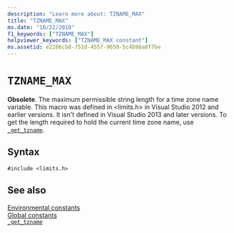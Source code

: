 ```yaml
---
description: "Learn more about: TZNAME_MAX"
title: "TZNAME_MAX"
ms.date: "10/22/2018"
f1_keywords: ["TZNAME_MAX"]
helpviewer_keywords: ["TZNAME_MAX constant"]
ms.assetid: e2286cb8-751d-4557-9650-5c4b98a8f7be
---
```

# `TZNAME_MAX`

**Obsolete**. The maximum permissible string length for a time zone name variable. This macro was defined in \<limits.h> in Visual Studio 2012 and earlier versions. It isn't defined in Visual Studio 2013 and later versions. To get the length required to hold the current time zone name, use [`_get_tzname`](./reference/get-tzname.md).

## Syntax

```
#include <limits.h>
```

## See also

[Environmental constants](./environmental-constants.md)\
[Global constants](./global-constants.md)\
[`_get_tzname`](./reference/get-tzname.md)

